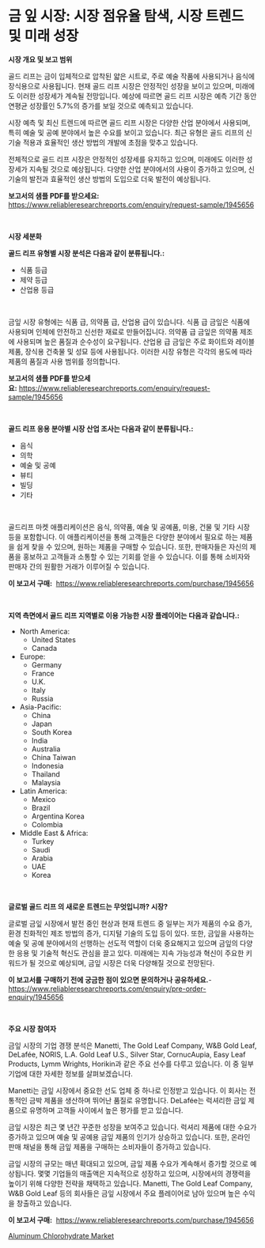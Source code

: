 <p><h1>금 잎 시장: 시장 점유율 탐색, 시장 트렌드 및 미래 성장</h1></p><p><strong>시장 개요 및 보고 범위</strong></p>
<p><p>골드 리프는 금이 입체적으로 압착된 얇은 시트로, 주로 예술 작품에 사용되거나 음식에 장식용으로 사용됩니다. 현재 골드 리프 시장은 안정적인 성장을 보이고 있으며, 미래에도 이러한 성장세가 계속될 전망입니다. 예상에 따르면 골드 리프 시장은 예측 기간 동안 연평균 성장률인 5.7%의 증가를 보일 것으로 예측되고 있습니다.</p><p>시장 예측 및 최신 트렌드에 따르면 골드 리프 시장은 다양한 산업 분야에서 사용되며, 특히 예술 및 공예 분야에서 높은 수요를 보이고 있습니다. 최근 유형은 골드 리프의 신기술 적용과 효율적인 생산 방법의 개발에 초점을 맞추고 있습니다.</p><p>전체적으로 골드 리프 시장은 안정적인 성장세를 유지하고 있으며, 미래에도 이러한 성장세가 지속될 것으로 예상됩니다. 다양한 산업 분야에서의 사용이 증가하고 있으며, 신기술의 발전과 효율적인 생산 방법의 도입으로 더욱 발전이 예상됩니다.</p></p>
<p><strong>보고서의 샘플 PDF를 받으세요:</strong> <a href="https://www.reliableresearchreports.com/enquiry/request-sample/1945656">https://www.reliableresearchreports.com/enquiry/request-sample/1945656</a></p>
<p>&nbsp;</p>
<p><strong>시장 세분화</strong></p>
<p><strong>골드 리프 유형별 시장 분석은 다음과 같이 분류됩니다.:</strong></p>
<p><ul><li>식품 등급</li><li>제약 등급</li><li>산업용 등급</li></ul></p>
<p>&nbsp;</p>
<p><p>금잎 시장 유형에는 식품 급, 의약품 급, 산업용 급이 있습니다. 식품 급 금잎은 식품에 사용되며 인체에 안전하고 신선한 재료로 만들어집니다. 의약품 급 금잎은 의약품 제조에 사용되며 높은 품질과 순수성이 요구됩니다. 산업용 급 금잎은 주로 화이트와 레이블 제품, 장식용 건축물 및 성묘 등에 사용됩니다. 이러한 시장 유형은 각각의 용도에 따라 제품의 품질과 사용 범위를 정의합니다.</p></p>
<p><strong>보고서의 샘플 PDF를 받으세요:</strong>&nbsp;<a href="https://www.reliableresearchreports.com/enquiry/request-sample/1945656">https://www.reliableresearchreports.com/enquiry/request-sample/1945656</a></p>
<p>&nbsp;</p>
<p><strong> 골드 리프 응용 분야별 시장 산업 조사는 다음과 같이 분류됩니다.:</strong></p>
<p><ul><li>음식</li><li>의학</li><li>예술 및 공예</li><li>뷰티</li><li>빌딩</li><li>기타</li></ul></p>
<p>&nbsp;</p>
<p><p>골드리프 마켓 애플리케이션은 음식, 의약품, 예술 및 공예품, 미용, 건물 및 기타 시장 등을 포함합니다. 이 애플리케이션을 통해 고객들은 다양한 분야에서 필요로 하는 제품을 쉽게 찾을 수 있으며, 원하는 제품을 구매할 수 있습니다. 또한, 판매자들은 자신의 제품을 홍보하고 고객들과 소통할 수 있는 기회를 얻을 수 있습니다. 이를 통해 소비자와 판매자 간의 원활한 거래가 이루어질 수 있습니다.</p></p>
<p><strong>이 보고서 구매:</strong>&nbsp; <a href="https://www.reliableresearchreports.com/purchase/1945656">https://www.reliableresearchreports.com/purchase/1945656</a></p>
<p>&nbsp;</p>
<p><strong>지역 측면에서 골드 리프 지역별로 이용 가능한 시장 플레이어는 다음과 같습니다.:</strong></p>
<p><ul>
    <li>
        North America:
        <ul>
            <li>United States</li>
            <li>Canada</li>
        </ul>
    </li>
    <li>
        Europe:
        <ul>
            <li>Germany</li>
            <li>France</li>
            <li>U.K.</li>
            <li>Italy</li>
            <li>Russia</li>
        </ul>
    </li>
    <li>
        Asia-Pacific:
        <ul>
            <li>China</li>
            <li>Japan</li>
            <li>South Korea</li>
            <li>India</li>
            <li>Australia</li>
            <li>China Taiwan</li>
            <li>Indonesia</li>
            <li>Thailand</li>
            <li>Malaysia</li>
        </ul>
    </li>
    <li>
        Latin America:
        <ul>
            <li>Mexico</li>
            <li>Brazil</li>
            <li>Argentina Korea</li>
            <li>Colombia</li>
        </ul>
    </li>
    <li>
        Middle East & Africa:
        <ul>
            <li>Turkey</li>
            <li>Saudi</li>
            <li>Arabia</li>
            <li>UAE</li>
            <li>Korea</li>
        </ul>
    </li>
    </ul></p>
<p>&nbsp;</p>
<p><strong>글로벌 골드 리프 의 새로운 트렌드는 무엇입니까? 시장?</strong></p>
<p><p>글로벌 금잎 시장에서 발전 중인 현상과 현재 트렌드 중 일부는 저가 제품의 수요 증가, 환경 친화적인 제조 방법의 증가, 디지털 기술의 도입 등이 있다. 또한, 금잎을 사용하는 예술 및 공예 분야에서의 선행하는 선도적 역할이 더욱 중요해지고 있으며 금잎의 다양한 응용 및 기술적 혁신도 관심을 끌고 있다. 미래에는 지속 가능성과 혁신이 주요한 키워드가 될 것으로 예상되며, 금잎 시장은 더욱 다양해질 것으로 전망된다.</p></p>
<p><strong>이 보고서를 구매하기 전에 궁금한 점이 있으면 문의하거나 공유하세요.</strong>- <a href="https://www.reliableresearchreports.com/enquiry/pre-order-enquiry/1945656">https://www.reliableresearchreports.com/enquiry/pre-order-enquiry/1945656</a></p>
<p>&nbsp;</p>
<p><strong>주요 시장 참여자</strong></p>
<p><p>금잎 시장의 기업 경쟁 분석은 Manetti, The Gold Leaf Company, W&B Gold Leaf, DeLafée, NORIS, L.A. Gold Leaf U.S., Silver Star, CornucAupia, Easy Leaf Products, Lymm Wrights, Horikin과 같은 주요 선수를 다루고 있습니다. 이 중 일부 기업에 대한 자세한 정보를 살펴보겠습니다.</p><p>Manetti는 금잎 시장에서 중요한 선도 업체 중 하나로 인정받고 있습니다. 이 회사는 전통적인 금박 제품을 생산하며 뛰어난 품질로 유명합니다. DeLafée는 럭셔리한 금잎 제품으로 유명하며 고객들 사이에서 높은 평가를 받고 있습니다.</p><p>금잎 시장은 최근 몇 년간 꾸준한 성장을 보여주고 있습니다. 럭셔리 제품에 대한 수요가 증가하고 있으며 예술 및 공예용 금잎 제품의 인기가 상승하고 있습니다. 또한, 온라인 판매 채널을 통해 금잎 제품을 구매하는 소비자들이 증가하고 있습니다.</p><p>금잎 시장의 규모는 매년 확대되고 있으며, 금잎 제품 수요가 계속해서 증가할 것으로 예상됩니다. 몇몇 기업들의 매출액은 지속적으로 성장하고 있으며, 시장에서의 경쟁력을 높이기 위해 다양한 전략을 채택하고 있습니다. Manetti, The Gold Leaf Company, W&B Gold Leaf 등의 회사들은 금잎 시장에서 주요 플레이어로 남아 있으며 높은 수익을 창출하고 있습니다.</p></p>
<p><strong>이 보고서 구매:</strong>&nbsp;&nbsp;<a href="https://www.reliableresearchreports.com/purchase/1945656">https://www.reliableresearchreports.com/purchase/1945656</a></p>
<p><p><a href="https://five-trouble-98a.notion.site/Aluminum-Chlorohydrate-Market-Growth-Market-Trends-COVID-19-Impact-and-Forecasts-for-period-from--03c0b43bc917404ab8514ec11550a913">Aluminum Chlorohydrate Market</a></p></p>
